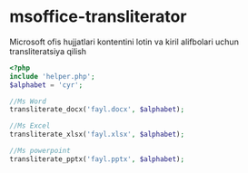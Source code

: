 # msoffice-transliterator

Microsoft ofis hujjatlari kontentini lotin va kiril alifbolari uchun transliteratsiya qilish

```php
<?php
include 'helper.php';
$alphabet = 'cyr';

//Ms Word
transliterate_docx('fayl.docx', $alphabet);

//Ms Excel
transliterate_xlsx('fayl.xlsx', $alphabet);

//Ms powerpoint
transliterate_pptx('fayl.pptx', $alphabet);
```
